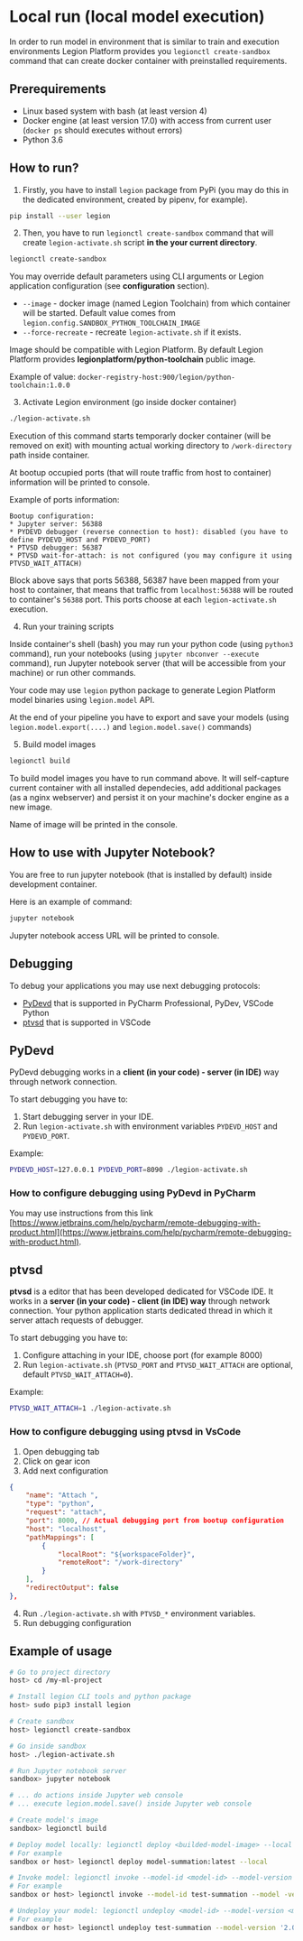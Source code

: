 # Local run (local model execution)

In order to run model in environment that is similar to train and execution environments Legion Platform provides you `legionctl create-sandbox` command that can create docker container with preinstalled requirements.

## Prerequirements
* Linux based system with bash (at least version 4)
* Docker engine (at least version 17.0) with access from current user (`docker ps` should executes without errors)
* Python 3.6

## How to run?
1. Firstly, you have to install `legion` package from PyPi (you may do this in the dedicated environment, created by pipenv, for example).

```bash
pip install --user legion
```
2. Then, you have to run `legionctl create-sandbox` command that will create `legion-activate.sh` script **in the your current directory**.

```bash
legionctl create-sandbox
```
You may override default parameters using CLI arguments or Legion application configuration (see **configuration** section).

* `--image` - docker image (named Legion Toolchain) from which container will be started. Default value comes from `legion.config.SANDBOX_PYTHON_TOOLCHAIN_IMAGE`
* `--force-recreate` - recreate `legion-activate.sh` if it exists.

Image should be compatible with Legion Platform. By default Legion Platform provides **legionplatform/python-toolchain** public image.

Example of value: `docker-registry-host:900/legion/python-toolchain:1.0.0`

3. Activate Legion environment (go inside docker container)

```bash
./legion-activate.sh
```

Execution of this command starts temporarly docker container (will be removed on exit) with mounting actual working directory to `/work-directory` path inside container.

At bootup occupied ports (that will route traffic from host to container) information will be printed to console.

Example of ports information:
```
Bootup configuration:
* Jupyter server: 56388
* PYDEVD debugger (reverse connection to host): disabled (you have to define PYDEVD_HOST and PYDEVD_PORT)
* PTVSD debugger: 56387
* PTVSD wait-for-attach: is not configured (you may configure it using PTVSD_WAIT_ATTACH)
```

Block above says that ports 56388, 56387 have been mapped from your host to container, that means that traffic from `localhost:56388` will be routed to container's `56388` port. This ports choose at each `legion-activate.sh` execution.

4. Run your training scripts

Inside container's shell (bash) you may run your python code (using `python3` command), run your notebooks (using `jupyter nbconver --execute` command), run Jupyter notebook server (that will be accessible from your machine) or run other commands.

Your code may use `legion` python package to generate Legion Platform model binaries using `legion.model` API.

At the end of your pipeline you have to export and save your models (using `legion.model.export(....)` and `legion.model.save()` commands)

5. Build model images

```bash
legionctl build
```

To build model images you have to run command above. It will self-capture current container with all installed dependecies, add additional packages (as a nginx webserver) and persist it on your machine's docker engine as a new image.

Name of image will be printed in the console.

## How to use with Jupyter Notebook?
You are free to run jupyter notebook (that is installed by default) inside development container.

Here is an example of command:
```bash
jupyter notebook
```

Jupyter notebook access URL will be printed to console.

## Debugging
To debug your applications you may use next debugging protocols:
* [PyDevd](https://pypi.org/project/pydevd/) that is supported in PyCharm Professional, PyDev, VSCode Python
* [ptvsd](https://pypi.org/project/ptvsd/) that is supported in VSCode

## PyDevd
PyDevd debugging works in a **client (in your code) - server (in IDE)** way through network connection.

To start debugging you have to:
1. Start debugging server in your IDE.
2. Run `legion-activate.sh` with environment variables `PYDEVD_HOST` and `PYDEVD_PORT`.

Example:
```bash
PYDEVD_HOST=127.0.0.1 PYDEVD_PORT=8090 ./legion-activate.sh
```

### How to configure debugging using PyDevd in PyCharm
You may use instructions from this link [https://www.jetbrains.com/help/pycharm/remote-debugging-with-product.html](https://www.jetbrains.com/help/pycharm/remote-debugging-with-product.html).

## ptvsd
**ptvsd** is a editor that has been developed dedicated for VSCode IDE. It works in a **server (in your code) - client (in IDE) way** through network connection. Your python application starts dedicated thread in which it server attach requests of debugger.

To start debugging you have to:
1. Configure attaching in your IDE, choose port (for example 8000)
2. Run `legion-activate.sh` (`PTVSD_PORT` and `PTVSD_WAIT_ATTACH` are optional, default `PTVSD_WAIT_ATTACH=0`).

Example:
```bash
PTVSD_WAIT_ATTACH=1 ./legion-activate.sh
```

### How to configure debugging using ptvsd in VsCode
1. Open debugging tab
2. Click on gear icon
3. Add next configuration
```json
{
    "name": "Attach ",
    "type": "python",
    "request": "attach",
    "port": 8000, // Actual debugging port from bootup configuration
    "host": "localhost",
    "pathMappings": [
        {
            "localRoot": "${workspaceFolder}",
            "remoteRoot": "/work-directory"
        }
    ],
    "redirectOutput": false
},
```
4. Run `./legion-activate.sh` with `PTVSD_*` environment variables.
5. Run debugging configuration

## Example of usage
```bash
# Go to project directory
host> cd /my-ml-project

# Install legion CLI tools and python package
host> sudo pip3 install legion

# Create sandbox
host> legionctl create-sandbox

# Go inside sandbox
host> ./legion-activate.sh

# Run Jupyter notebook server
sandbox> jupyter notebook

# ... do actions inside Jupyter web console
# ... execute legion.model.save() inside Jupyter web console

# Create model's image
sandbox> legionctl build

# Deploy model locally: legionctl deploy <builded-model-image> --local
# For example
sandbox or host> legionctl deploy model-summation:latest --local

# Invoke model: legionctl invoke --model-id <model-id> --model-version <model-version> -p <parameters> --local
# For example
sandbox or host> legionctl invoke --model-id test-summation --model -version '2.0' -p a=1 -p b=2 --local

# Undeploy your model: legionctl undeploy <model-id> --model-version <model-version> --local
# For example
sandbox or host> legionctl undeploy test-summation --model-version '2.0' --local
```
